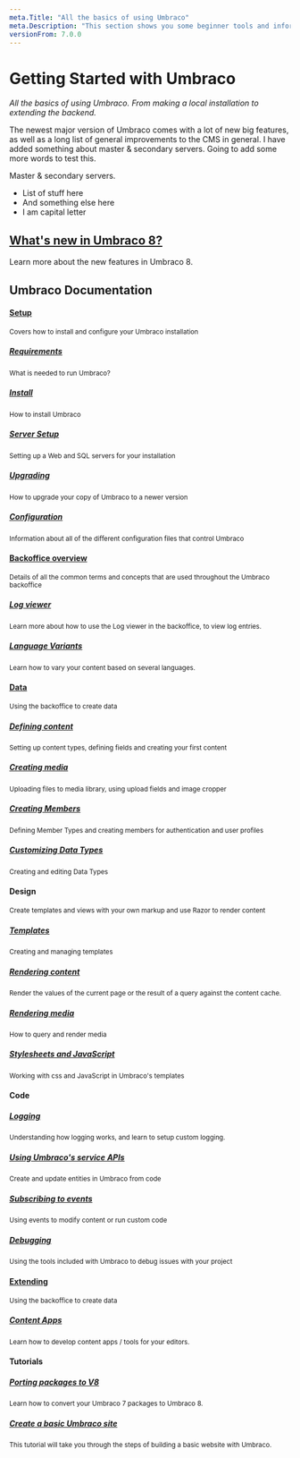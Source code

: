 ```yaml
---
meta.Title: "All the basics of using Umbraco"
meta.Description: "This section shows you some beginner tools and information to get your started with Umbraco 8. From making a local installation to extending the backoffice."
versionFrom: 7.0.0
---
```


# Getting Started with Umbraco
*All the basics of using Umbraco. From making a local installation to extending the backend.*

The newest major version of Umbraco comes with a lot of new big features, as well as a long list of general improvements to the CMS in general. I have added something about master & secondary servers. 
Going to add some more words to test this.

Master & secondary servers.

* List of stuff here
* And something else here
* I am capital letter

## [What's new in Umbraco 8?](New-in-V8.md)

Learn more about the new features in Umbraco 8.

## Umbraco Documentation

<div class="row implementation">
	<div class="col-sm-12"></div>
</div>
<div class="row">
	<div class="col-xs-3 point">
	</div>
	<div class="col-xs-3">
		<span class="dot big icon-Wrench">
			<span class="line v-line"></span>
			<span class="line h-line"></span>
		</span>
		<span class="dot small">
			<span class="line v-line"></span>
			<span class="line h-line"></span>
		</span>
		<span class="dot small">
			<span class="line v-line"></span>
			<span class="line h-line"></span>
		</span>
		<span class="dot small">
			<span class="line v-line"></span>
			<span class="line h-line"></span>
		</span>
	</div>
	<div class="col-xs-9">
		<div class="row explain">
			<div class="col-xs-12">
				<h4 class="text-right"><a href="Setup/">Setup</a></h4>
				<small>Covers how to install and configure your Umbraco installation</small>
			</div>
			<div class="col-sm-6">
				<h5><a href="Setup/Requirements/">Requirements</a></h5>
				<small>What is needed to run Umbraco?</small>
			</div>
			<div class="col-sm-6">
				<h5><a href="Setup/Install/">Install</a></h5>
				<small>How to install Umbraco</small>
			</div>
			<div class="col-sm-6">
				<h5><a href="Setup/Server-Setup/">Server Setup</a></h5>
				<small>Setting up a Web and SQL servers for your installation</small>
			</div>
			<div class="col-sm-6">
				<h5><a href="Setup/Upgrading/">Upgrading</a></h5>
				<small>How to upgrade your copy of Umbraco to a newer version</small>
			</div>
			<div class="col-sm-6">
				<h5><a href="Setup/Config/">Configuration</a></h5>
				<small>Information about all of the different configuration files that control Umbraco</small>
			</div>
		</div>
	</div>
</div>

<div class="row">
	<div class="col-xs-3">
		<span class="dot big  icon-untitled">
			<span class="line v-line top"></span>
			<span class="line v-line"></span>
			<span class="line h-line"></span>
		</span>
		<span class="dot small">
			<span class="line v-line"></span>
			<span class="line h-line"></span>
		</span>
	</div>
	<div class="col-xs-9">
		<div class="row explain">
			<div class="col-xs-12">
				<h4 class="text-right"><a href="Backoffice/">Backoffice overview</a></h4>
				<small>Details of all the common terms and concepts that are used throughout the Umbraco backoffice</small>
			</div>
			<div class="col-sm-6">
				<h5><a href="Backoffice/LogViewer">Log viewer</a></h5>
				<small>Learn more about how to use the Log viewer in the backoffice, to view log entries.</small>
			</div>
			<div class="col-sm-6">
				<h5><a href="Backoffice/Variants">Language Variants</a></h5>
				<small>Learn how to vary your content based on several languages.</small>
			</div>
		</div>
	</div>
</div>

<div class="row">
	<div class="col-xs-3">
		<span class="dot big  icon-untitled">
			<span class="line v-line top"></span>
			<span class="line v-line"></span>
			<span class="line h-line"></span>
		</span>
		<span class="dot small">
			<span class="line v-line"></span>
			<span class="line h-line"></span>
		</span>
		<span class="dot small">
			<span class="line v-line"></span>
			<span class="line h-line"></span>
		</span>
	</div>
	<div class="col-xs-9">
		<div class="row explain">
			<div class="col-xs-12">
				<h4 class="text-right"><a href="Data/">Data</a></h4>
				<small>Using the backoffice to create data</small>
			</div>
			<div class="col-sm-6">
				<h5><a href="Data/Defining-content">Defining content</a></h5>
				<small>Setting up content types, defining fields and creating your first content</small>
			</div>
			<div class="col-sm-6">
				<h5><a href="Data/Creating-Media/">Creating media</a></h5>
				<small>Uploading files to media library, using upload fields and image cropper</small>
			</div>
			<div class="col-sm-6">
				<h5><a href="Data/Members/">Creating Members</a></h5>
				<small>Defining Member Types and creating members for authentication and user profiles</small>
			</div>
			<div class="col-sm-6">
				<h5><a href="Data/Data-Types/">Customizing Data Types</a></h5>
				<small>Creating and editing Data Types</small>
			</div>
      	</div>
	</div>
</div>

<div class="row">
	<div class="col-xs-3">
		<span class="dot big icon-Palette">
			<span class="line v-line top"></span>
			<span class="line v-line"></span>
			<span class="line h-line"></span>
		</span>
		<span class="dot small">
			<span class="line v-line"></span>
			<span class="line h-line"></span>
		</span>
		<span class="dot small">
			<span class="line v-line"></span>
			<span class="line h-line"></span>
		</span>
	</div>
	<div class="col-xs-9">
		<div class="row explain">
			<div class="col-xs-12">
				<h4 class="text-right">Design</h4>
				<small>Create templates and views with your own markup and use Razor to render content</small>
			</div>
			<div class="col-sm-6">
				<h5><a href="Design/Templates/">Templates</a></h5>
				<small>Creating and managing templates</small>
			</div>
			<div class="col-sm-6">
				<h5><a href="Design/Rendering-Content">Rendering content</a></h5>
				<small>Render the values of the current page or the result of a query against the content cache.</small>
			</div>
			<div class="col-sm-6">
				<h5><a href="Design/Rendering-Media/">Rendering media</a></h5>
				<small>How to query and render media</small>
			</div>
			<div class="col-sm-6">
				<h5><a href="Design/Stylesheets-JavaScript/">Stylesheets and JavaScript</a></h5>
				<small>Working with css and JavaScript in Umbraco's templates</small>
			</div>
		</div>
	</div>
</div>

<div class="row">
	<div class="col-xs-3">
		<span class="dot big icon-Code">
			<span class="line v-line top"></span>
			<span class="line v-line"></span>
			<span class="line h-line"></span>
		</span>
		<span class="dot small">
			<span class="line v-line"></span>
			<span class="line h-line"></span>
		</span>
		<span class="dot small">
			<span class="line h-line"></span>
		</span>
	</div>
	<div class="col-xs-9">
		<div class="row explain">
			<div class="col-xs-12">
				<h4 class="text-right">Code</h4>
			</div>
			<div class="col-sm-6">
				<h5><a href="Code/Debugging/Logging">Logging</a></h5>
				<small>Understanding how logging works, and learn to setup custom logging.</small>
			</div>
			<div class="col-sm-6">
				<h5><a href="Code/Umbraco-Services/">Using Umbraco's service APIs</a></h5>
				<small>Create and update entities in Umbraco from code</small>
			</div>
			<div class="col-sm-6">
				<h5><a href="Code/Subscribing-To-Events/">Subscribing to events</a></h5>
				<small>Using events to modify content or run custom code</small>
			</div>
			<div class="col-sm-6">
				<h5><a href="Code/Debugging/">Debugging</a></h5>
				<small>Using the tools included with Umbraco to debug issues with your project</small>
			</div>
		</div>
	</div>
</div>

<div class="row">
	<div class="col-xs-3">
		<span class="dot big  icon-untitled">
			<span class="line v-line top"></span>
			<span class="line v-line"></span>
			<span class="line h-line"></span>
		</span>
		<span class="dot small">
			<span class="line v-line"></span>
			<span class="line h-line"></span>
		</span>
	</div>
	<div class="col-xs-9">
		<div class="row explain">
			<div class="col-xs-12">
				<h4 class="text-right"><a href="../Extending/">Extending</a></h4>
				<small>Using the backoffice to create data</small>
			</div>
			<div class="col-sm-6">
				<h5><a href="../Extending/Content-Apps/">Content Apps</a></h5>
				<small>Learn how to develop content apps / tools for your editors.</small>
			</div>
		</div>
	</div>
</div>

<div class="row">
	<div class="col-xs-3">
		<span class="dot big icon-Code">
			<span class="line v-line top"></span>
			<span class="line v-line"></span>
			<span class="line h-line"></span>
		</span>
		<span class="dot small">
		</span>
	</div>
	<div class="col-xs-9">
		<div class="row explain">
			<div class="col-xs-12">
				<h4 class="text-right">Tutorials</h4>
			</div>
			<div class="col-sm-6">
				<h5><a href="../Tutorials/Porting-Packages-V8">Porting packages to V8</a></h5>
				<small>Learn how to convert your Umbraco 7 packages to Umbraco 8.</small>
			</div>
			<div class="col-sm-6">
				<h5><a href="../Tutorials/Creating-Basic-Site">Create a basic Umbraco site</a></h5>
				<small>This tutorial will take you through the steps of building a basic website with Umbraco.</small>
			</div>
		</div>
	</div>
</div>

